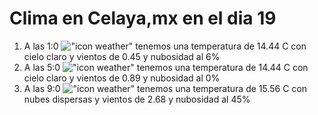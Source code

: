 # Clima en Celaya,mx en el dia 19

1. A las 1:0 !["icon weather"](http://openweathermap.org/img/w/01n.png) tenemos una temperatura de 14.44 C con cielo claro y  vientos de 0.45 y nubosidad al 6%
1. A las 5:0 !["icon weather"](http://openweathermap.org/img/w/01n.png) tenemos una temperatura de 14.44 C con cielo claro y  vientos de 0.89 y nubosidad al 0%
1. A las 9:0 !["icon weather"](http://openweathermap.org/img/w/03d.png) tenemos una temperatura de 15.56 C con nubes dispersas y  vientos de 2.68 y nubosidad al 45%
